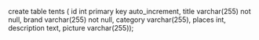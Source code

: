 create table tents ( id int primary key auto_increment, title varchar(255) not null, brand varchar(255) not null, category varchar(255), places int, description text, picture varchar(255));
